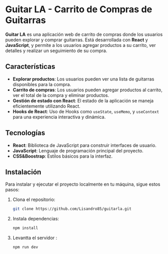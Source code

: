 # Guitar LA - Carrito de Compras de Guitarras

**Guitar LA** es una aplicación web de carrito de compras donde los usuarios pueden explorar y comprar guitarras. Está desarrollada con **React** y **JavaScript**, y permite a los usuarios agregar productos a su carrito, ver detalles y realizar un seguimiento de su compra.

## Características

- **Explorar productos**: Los usuarios pueden ver una lista de guitarras disponibles para la compra.
- **Carrito de compras**: Los usuarios pueden agregar productos al carrito, ver el total de la compra y eliminar productos.
- **Gestión de estado con React**: El estado de la aplicación se maneja eficientemente utilizando React.
- **Hooks de React**: Uso de Hooks como `useState`, `useMemo`, y `useContext` para una experiencia interactiva y dinámica.

## Tecnologías

- **React**: Biblioteca de JavaScript para construir interfaces de usuario.
- **JavaScript**: Lenguaje de programación principal del proyecto.
- **CSS&Boostrap**: Estilos básicos para la interfaz.

## Instalación

Para instalar y ejecutar el proyecto localmente en tu máquina, sigue estos pasos:

1. Clona el repositorio:
   ```bash
   git clone https://github.com/Lisandro85/guitarla.git

2. Instala dependencias:
   ```bash
   npm install

3. Levantta el servidor :
   ```bash
   npm run dev
